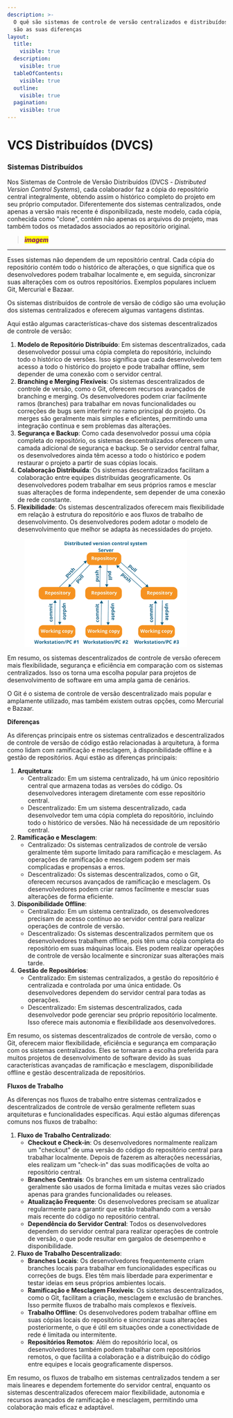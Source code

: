 ```yaml
---
description: >-
  O quê são sistemas de controle de versão centralizados e distribuídos e quais
  são as suas diferenças
layout:
  title:
    visible: true
  description:
    visible: true
  tableOfContents:
    visible: true
  outline:
    visible: true
  pagination:
    visible: true
---
```


# VCS Distribuídos (DVCS)

### **Sistemas Distribuídos**&#x20;

Nos Sistemas de Controle de Versão Distribuídos (DVCS - _Distributed Version Control Systems_), cada colaborador faz a cópia do repositório central integralmente, obtendo assim o histórico completo do projeto em seu próprio computador. Diferentemente dos sistemas centralizados, onde apenas a versão mais recente é disponibilizada, neste modelo, cada cópia, conhecida como "clone", contém não apenas os arquivos do projeto, mas também todos os metadados associados ao repositório original.

> _<mark style="color:purple;">**imagem**</mark>_



















***





Esses sistemas não dependem de um repositório central. Cada cópia do repositório contém todo o histórico de alterações, o que significa que os desenvolvedores podem trabalhar localmente e, em seguida, sincronizar suas alterações com os outros repositórios. Exemplos populares incluem Git, Mercurial e Bazaar.



Os sistemas distribuídos de controle de versão de código são uma evolução dos sistemas centralizados e oferecem algumas vantagens distintas.&#x20;

Aqui estão algumas características-chave dos sistemas descentralizados de controle de versão:

1. **Modelo de Repositório Distribuído**: Em sistemas descentralizados, cada desenvolvedor possui uma cópia completa do repositório, incluindo todo o histórico de versões. Isso significa que cada desenvolvedor tem acesso a todo o histórico do projeto e pode trabalhar offline, sem depender de uma conexão com o servidor central.
2. **Branching e Merging Flexíveis**: Os sistemas descentralizados de controle de versão, como o Git, oferecem recursos avançados de branching e merging. Os desenvolvedores podem criar facilmente ramos (branches) para trabalhar em novas funcionalidades ou correções de bugs sem interferir no ramo principal do projeto. Os merges são geralmente mais simples e eficientes, permitindo uma integração contínua e sem problemas das alterações.
3. **Segurança e Backup**: Como cada desenvolvedor possui uma cópia completa do repositório, os sistemas descentralizados oferecem uma camada adicional de segurança e backup. Se o servidor central falhar, os desenvolvedores ainda têm acesso a todo o histórico e podem restaurar o projeto a partir de suas cópias locais.
4. **Colaboração Distribuída**: Os sistemas descentralizados facilitam a colaboração entre equipes distribuídas geograficamente. Os desenvolvedores podem trabalhar em seus próprios ramos e mesclar suas alterações de forma independente, sem depender de uma conexão de rede constante.
5. **Flexibilidade**: Os sistemas descentralizados oferecem mais flexibilidade em relação à estrutura do repositório e aos fluxos de trabalho de desenvolvimento. Os desenvolvedores podem adotar o modelo de desenvolvimento que melhor se adapta às necessidades do projeto.



<figure><img src="../../.gitbook/assets/image (8).png" alt="" width="375"><figcaption></figcaption></figure>



Em resumo, os sistemas descentralizados de controle de versão oferecem mais flexibilidade, segurança e eficiência em comparação com os sistemas centralizados. Isso os torna uma escolha popular para projetos de desenvolvimento de software em uma ampla gama de cenários.



O Git é o sistema de controle de versão descentralizado mais popular e amplamente utilizado, mas também existem outras opções, como Mercurial e Bazaar.



**Diferenças**

As diferenças principais entre os sistemas centralizados e descentralizados de controle de versão de código estão relacionadas à arquitetura, à forma como lidam com ramificação e mesclagem, à disponibilidade offline e à gestão de repositórios. Aqui estão as diferenças principais:



1. **Arquitetura**:
   * Centralizado: Em um sistema centralizado, há um único repositório central que armazena todas as versões do código. Os desenvolvedores interagem diretamente com esse repositório central.
   * Descentralizado: Em um sistema descentralizado, cada desenvolvedor tem uma cópia completa do repositório, incluindo todo o histórico de versões. Não há necessidade de um repositório central.
2. **Ramificação e Mesclagem**:
   * Centralizado: Os sistemas centralizados de controle de versão geralmente têm suporte limitado para ramificação e mesclagem. As operações de ramificação e mesclagem podem ser mais complicadas e propensas a erros.
   * Descentralizado: Os sistemas descentralizados, como o Git, oferecem recursos avançados de ramificação e mesclagem. Os desenvolvedores podem criar ramos facilmente e mesclar suas alterações de forma eficiente.
3. **Disponibilidade Offline**:
   * Centralizado: Em um sistema centralizado, os desenvolvedores precisam de acesso contínuo ao servidor central para realizar operações de controle de versão.
   * Descentralizado: Os sistemas descentralizados permitem que os desenvolvedores trabalhem offline, pois têm uma cópia completa do repositório em suas máquinas locais. Eles podem realizar operações de controle de versão localmente e sincronizar suas alterações mais tarde.
4. **Gestão de Repositórios**:
   * Centralizado: Em sistemas centralizados, a gestão do repositório é centralizada e controlada por uma única entidade. Os desenvolvedores dependem do servidor central para todas as operações.
   * Descentralizado: Em sistemas descentralizados, cada desenvolvedor pode gerenciar seu próprio repositório localmente. Isso oferece mais autonomia e flexibilidade aos desenvolvedores.

Em resumo, os sistemas descentralizados de controle de versão, como o Git, oferecem maior flexibilidade, eficiência e segurança em comparação com os sistemas centralizados. Eles se tornaram a escolha preferida para muitos projetos de desenvolvimento de software devido às suas características avançadas de ramificação e mesclagem, disponibilidade offline e gestão descentralizada de repositórios.



**Fluxos de Trabalho**

As diferenças nos fluxos de trabalho entre sistemas centralizados e descentralizados de controle de versão geralmente refletem suas arquiteturas e funcionalidades específicas. Aqui estão algumas diferenças comuns nos fluxos de trabalho:

1. **Fluxo de Trabalho Centralizado**:
   * **Checkout e Check-in**: Os desenvolvedores normalmente realizam um "checkout" de uma versão do código do repositório central para trabalhar localmente. Depois de fazerem as alterações necessárias, eles realizam um "check-in" das suas modificações de volta ao repositório central.
   * **Branches Centrais**: Os branches em um sistema centralizado geralmente são usados de forma limitada e muitas vezes são criados apenas para grandes funcionalidades ou releases.
   * **Atualização Frequente**: Os desenvolvedores precisam se atualizar regularmente para garantir que estão trabalhando com a versão mais recente do código no repositório central.
   * **Dependência do Servidor Central**: Todos os desenvolvedores dependem do servidor central para realizar operações de controle de versão, o que pode resultar em gargalos de desempenho e disponibilidade.
2. **Fluxo de Trabalho Descentralizado**:
   * **Branches Locais**: Os desenvolvedores frequentemente criam branches locais para trabalhar em funcionalidades específicas ou correções de bugs. Eles têm mais liberdade para experimentar e testar ideias em seus próprios ambientes locais.
   * **Ramificação e Mesclagem Flexíveis**: Os sistemas descentralizados, como o Git, facilitam a criação, mesclagem e exclusão de branches. Isso permite fluxos de trabalho mais complexos e flexíveis.
   * **Trabalho Offline**: Os desenvolvedores podem trabalhar offline em suas cópias locais do repositório e sincronizar suas alterações posteriormente, o que é útil em situações onde a conectividade de rede é limitada ou intermitente.
   * **Repositórios Remotos**: Além do repositório local, os desenvolvedores também podem trabalhar com repositórios remotos, o que facilita a colaboração e a distribuição do código entre equipes e locais geograficamente dispersos.

Em resumo, os fluxos de trabalho em sistemas centralizados tendem a ser mais lineares e dependem fortemente do servidor central, enquanto os sistemas descentralizados oferecem maior flexibilidade, autonomia e recursos avançados de ramificação e mesclagem, permitindo uma colaboração mais eficaz e adaptável.



